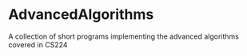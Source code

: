 # AdvancedAlgorithms
A collection of short programs implementing the advanced algorithms covered in CS224
